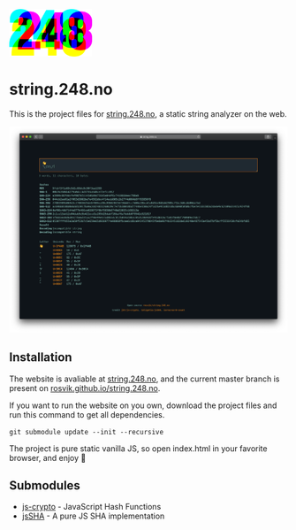 <img src="docs/248-logo.svg" width="150" alt="248">


# string.248.no

This is the project files for [string.248.no](https://string.248.no), a static string analyzer on the web.

![screenshot](docs/screenshot.png)

## Installation

The website is avaliable at [string.248.no](https://string.248.no), and the current master branch is present on [rosvik.github.io/string.248.no](https://rosvik.github.io/string.248.no/). 

If you want to run the website on you own, download the project files and run this command to get all dependencies.

```
git submodule update --init --recursive
```

The project is pure static vanilla JS, so open index.html in your favorite browser, and enjoy 🚀

## Submodules

* [js-crypto](https://github.com/jbt/js-crypto) - JavaScript Hash Functions
* [jsSHA](https://github.com/Caligatio/jsSHA) - A pure JS SHA implementation
